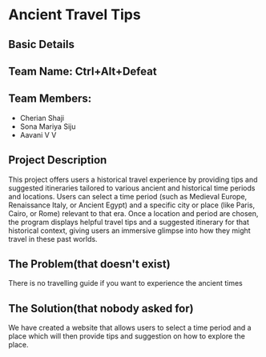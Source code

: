 # Ancient Travel Tips
## Basic Details
## Team Name: Ctrl+Alt+Defeat
## Team Members:
  - Cherian Shaji
  - Sona Mariya Siju
  - Aavani V V
## Project Description
  This project offers users a historical travel experience by providing tips and suggested itineraries tailored to various ancient and historical time periods and locations. Users can select a time period (such as Medieval Europe, Renaissance Italy, or Ancient Egypt) and a specific city or place (like Paris, Cairo, or Rome) relevant to that era. Once a location and period are chosen, the program displays helpful travel tips and a suggested itinerary for that historical context, giving users an immersive glimpse into how they might travel in these past worlds.
## The Problem(that doesn't exist)
  There is no travelling guide if you want to experience the ancient times
## The Solution(that nobody asked for)
  We have created a website that allows users to select a time period and a place which will then provide tips and suggestion on how to explore the place.
